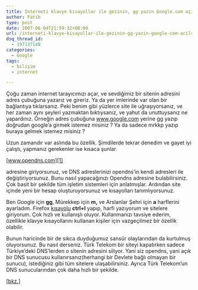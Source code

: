 ```yaml
---
title: Interneti klavye kısayollar ile gezinin, gg yazın Google.com açılsın
author: Fatih
type: post
date: 2007-06-04T21:59:32+00:00
url: /interneti-klavye-kisayollar-ile-gezinin-gg-yazin-google-com-acilsin/
dsq_thread_id:
  - 197137148
categories:
  - Google
tags:
  - bilişim
  - internet

---
```

Çoğu zaman internet tarayıcımızı açar, ve sevdiğimiz bir sitenin adresini adres çubuğuna yazarız ve gireriz. Ya da yer imlerinde var olan bir bağlantıya tıklarsanız. Peki benim gibi yüzlerce site ile uğraşıyorsanız, ve her zaman aynı şeyleri yazmaktan bıktıysanız, ve yahut da unuttuysanız ne yapardınız. Örneğin adres çubuğuna www.google.com yerine gg yazıp doğrudan google&#8217;a girmek istemez misiniz ? Ya da sadece mrkkp yazıp buraya gelmek istemez misiniz ? 

Uzun zamandır var aslında bu özellik. Şimdilerde tekrar denedim ve gayet iyi çalıştı, yapmanız gerekenler ise kısaca şunlar.

[www.opendns.com][1] 

adresine giriyorsunuz, ve DNS adreslerinizi opendns&#8217;in kendi adresleri ile değiştiriyorsunuz. Bunu nasıl yapacağınızı Opendns adresine bulabilirsiniz. Çok basit bir şekilde tüm işletim sistemleri için anlatmışlar. Ardından site içinde yeni bir hesap oluşturuyorsunuz ve kısayolları tanımlıyorsunuz. 

Ben Google için **gg**, Mürekkep için **m,** ve Arslanlar Şehri için **a** harflerini ayarladım. Firefox [kısayolu][2] **ctrl+l** yapıp, harfi yazıyorum ve sitelere giriyorum. Çok hızlı ve kullanışlı oluyor. Kullanmanızı tavsiye ederim, özellikle klavye kısayollarını kullanan kişiler için vazgeçilmez bir özellik olabilir. 

Bunun haricinde bir de sıkca duyduğumuz sansür olaylarından da kurtulmuş oluyorsunuz. Bu nasıl derseniz. Türk Telekom bir siteyi kapatırken sadece Türkiye&#8217;deki DNS&#8217;lerden o sitenin adresini siliyor. Yani siz opendns, yani açık bir DNS sunucusu kullanırsanız(herhangi bir Devlete bağlı olmayan bir sunucu), istediğiniz gibi tüm sitelere ulaşabilirsiniz. Ayrıca Türk Telekom&#8217;un DNS sunucularından çok daha hızlı bir şekilde. 

[[bkz.][3]]

 [1]: https://www.opendns.com
 [2]: https://www.murekkep.org/firefox-klavye-kisayollari-261
 [3]: https://www.lifehacker.com/software/shortcuts/browse-the-web-with-keyword-shortcuts-254431.php